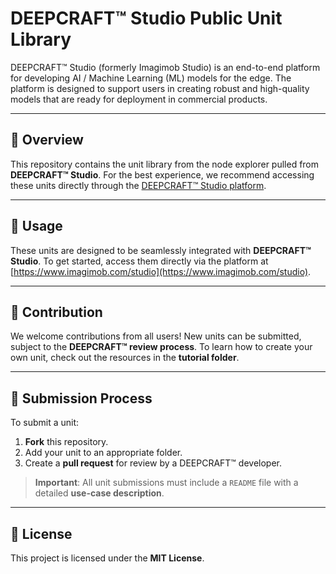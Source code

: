 # DEEPCRAFT™ Studio Public Unit Library

DEEPCRAFT™ Studio (formerly Imagimob Studio) is an end-to-end platform for developing AI / Machine Learning (ML) models for the edge. The platform is designed to support users in creating robust and high-quality models that are ready for deployment in commercial products.

---

## 📖 Overview

This repository contains the unit library from the node explorer pulled from **DEEPCRAFT™ Studio**. For the best experience, we recommend accessing these units directly through the [DEEPCRAFT™ Studio platform](https://www.imagimob.com/studio).

---

## 🚀 Usage

These units are designed to be seamlessly integrated with **DEEPCRAFT™ Studio**. To get started, access them directly via the platform at [https://www.imagimob.com/studio](https://www.imagimob.com/studio).

---

## 🤝 Contribution

We welcome contributions from all users! New units can be submitted, subject to the **DEEPCRAFT™ review process**. To learn how to create your own unit, check out the resources in the **tutorial folder**.

---

## 📝 Submission Process

To submit a unit:

1. **Fork** this repository.
2. Add your unit to an appropriate folder.
3. Create a **pull request** for review by a DEEPCRAFT™ developer.

> **Important**: All unit submissions must include a `README` file with a detailed **use-case description**.

---

## 📜 License

This project is licensed under the **MIT License**.
